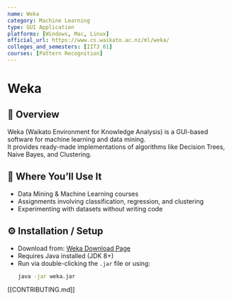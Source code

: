 ```yaml
---
name: Weka
category: Machine Learning
type: GUI Application
platforms: [Windows, Mac, Linux]
official_url: https://www.cs.waikato.ac.nz/ml/weka/
colleges_and_semesters: [IITJ_01] 
courses: [Pattern Recognition]
---
```

# Weka

## 📌 Overview
Weka (Waikato Environment for Knowledge Analysis) is a GUI-based software for machine learning and data mining.  
It provides ready-made implementations of algorithms like Decision Trees, Naive Bayes, and Clustering.

## 🧠 Where You’ll Use It
- Data Mining & Machine Learning courses
- Assignments involving classification, regression, and clustering
- Experimenting with datasets without writing code

## ⚙️ Installation / Setup
- Download from: [Weka Download Page](https://www.cs.waikato.ac.nz/ml/weka/)
- Requires Java installed (JDK 8+)
- Run via double-clicking the `.jar` file or using:
  ```bash
  java -jar weka.jar

[[CONTRIBUTING.md]]